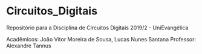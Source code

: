 # Circuitos_Digitais
Repositório para a Disciplina de Circuitos Digitais 2019/2 - UniEvangélica

Acadêmicos: João Vitor Moreira de Sousa, Lucas Nunes Santana
Professor: Alexandre Tannus
